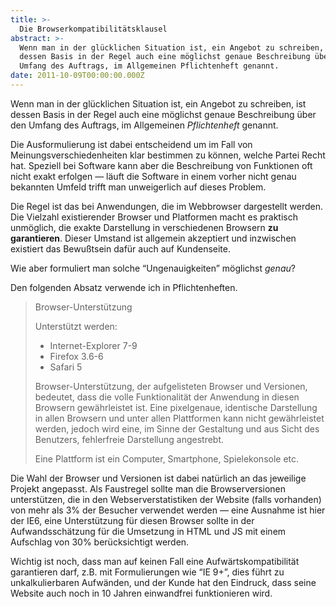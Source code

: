 ```yaml
---
title: >-
  Die Browserkompatibilitätsklausel
abstract: >-
  Wenn man in der glücklichen Situation ist, ein Angebot zu schreiben, ist
  dessen Basis in der Regel auch eine möglichst genaue Beschreibung über den
  Umfang des Auftrags, im Allgemeinen Pflichtenheft genannt.
date: 2011-10-09T00:00:00.000Z
---
```


Wenn man in der glücklichen Situation ist, ein Angebot zu schreiben, ist dessen
Basis in der Regel auch eine möglichst genaue Beschreibung über den Umfang des
Auftrags, im Allgemeinen _Pflichtenheft_ genannt.

Die Ausformulierung ist dabei entscheidend um im Fall von
Meinungsverschiedenheiten klar bestimmen zu können, welche Partei Recht hat.
Speziell bei Software kann aber die Beschreibung von Funktionen oft nicht exakt
erfolgen — läuft die Software in einem vorher nicht genau bekannten Umfeld
trifft man unweigerlich auf dieses Problem.

Die Regel ist das bei Anwendungen, die im Webbrowser dargestellt werden. Die
Vielzahl existierender Browser und Platformen macht es praktisch unmöglich, die
exakte Darstellung in verschiedenen Browsern **zu garantieren**. Dieser Umstand
ist allgemein akzeptiert und inzwischen existiert das Bewußtsein dafür auch auf
Kundenseite.

Wie aber formuliert man solche “Ungenauigkeiten&#8221; möglichst _genau_?

Den folgenden Absatz verwende ich in Pflichtenheften.

> Browser-Unterstützung
>
> Unterstützt werden:
>
> - Internet-Explorer 7-9
> - Firefox 3.6-6
> - Safari 5
>
> Browser-Unterstützung, der aufgelisteten Browser und Versionen, bedeutet, dass
> die volle Funktionalität der Anwendung in diesen Browsern gewährleistet ist.
> Eine pixelgenaue, identische Darstellung in allen Browsern und unter allen
> Plattformen kann nicht gewährleistet werden, jedoch wird eine, im Sinne der
> Gestaltung und aus Sicht des Benutzers, fehlerfreie Darstellung angestrebt.
>
> Eine Plattform ist ein Computer, Smartphone, Spielekonsole etc.

Die Wahl der Browser und Versionen ist dabei natürlich an das jeweilige Projekt
angepasst. Als Faustregel sollte man die Browserversionen unterstützen, die in
den Webserverstatistiken der Website (falls vorhanden) von mehr als 3% der
Besucher verwendet werden — eine Ausnahme ist hier der IE6, eine Unterstützung
für diesen Browser sollte in der Aufwandsschätzung für die Umsetzung in HTML und
JS mit einem Aufschlag von 30% berücksichtigt werden.

Wichtig ist noch, dass man auf keinen Fall eine Aufwärtskompatibilität
garantieren darf, z.B. mit Formulierungen wie “IE 9+&#8221;, dies führt zu
unkalkulierbaren Aufwänden, und der Kunde hat den Eindruck, dass seine Website
auch noch in 10 Jahren einwandfrei funktionieren wird.
